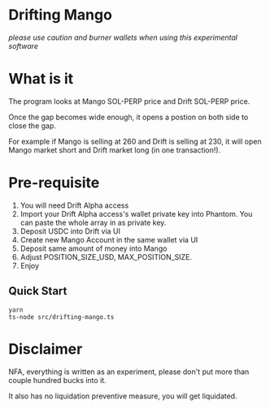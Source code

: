 # Drifting Mango

*please use caution and burner wallets when using this experimental software*

# What is it

The program looks at Mango SOL-PERP price and Drift SOL-PERP price. 

Once the gap becomes wide enough, it opens a postion on both side to close the gap.

For example if Mango is selling at 260 and Drift is selling at 230, it will open Mango market short and Drift market long (in one transaction!).

# Pre-requisite

1. You will need Drift Alpha access
2. Import your Drift Alpha access's wallet private key into Phantom. You can paste the whole array in as private key.
3. Deposit USDC into Drift via UI
4. Create new Mango Account in the same wallet via UI
5. Deposit same amount of money into Mango
6. Adjust POSITION_SIZE_USD, MAX_POSITION_SIZE.
7. Enjoy 

Quick Start
----
```
yarn
ts-node src/drifting-mango.ts
```

# Disclaimer

NFA, everything is written as an experiment, please don't put more than couple hundred bucks into it.

It also has no liquidation preventive measure, you will get liquidated.
